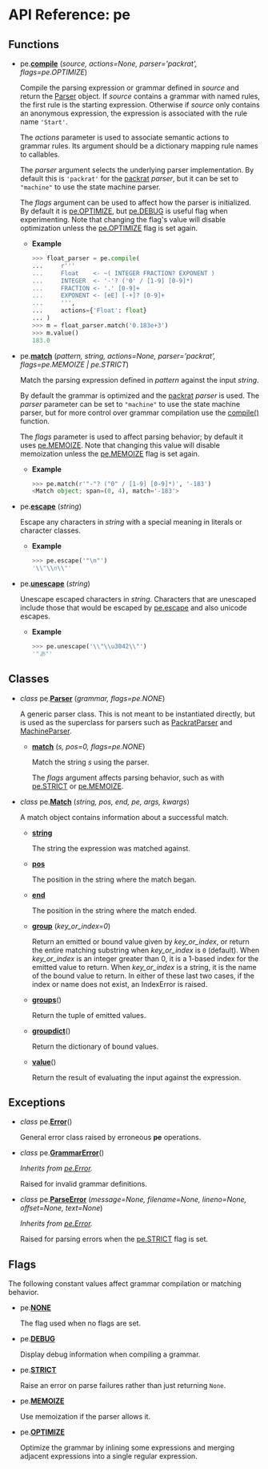 
# API Reference: pe

## Functions

* pe.**<a id="compile" href="#compile">compile</a>**
  (*source, actions=None, parser='packrat', flags=pe.OPTIMIZE*)

  Compile the parsing expression or grammar defined in *source* and
  return the [Parser](#Parser) object. If *source* contains a grammar
  with named rules, the first rule is the starting
  expression. Otherwise if *source* only contains an anonymous
  expression, the expression is associated with the rule name
  `'Start'`.

  The *actions* parameter is used to associate semantic actions to
  grammar rules. Its argument should be a dictionary mapping rule
  names to callables.

  The *parser* argument selects the underlying parser
  implementation. By default this is `'packrat'` for the
  [packrat](pe.packrat.md) *parser*, but it can be set to `"machine"`
  to use the state machine parser.

  The *flags* argument can be used to affect how the parser is
  initialized. By default it is [pe.OPTIMIZE](#OPTIMIZE), but
  [pe.DEBUG](#DEBUG) is useful flag when experimenting. Note that
  changing the flag's value will disable optimization unless the
  [pe.OPTIMIZE](#OPTIMIZE) flag is set again.

  * **Example**

    ```python
	>>> float_parser = pe.compile(
	...     r'''
	...     Float    <- ~( INTEGER FRACTION? EXPONENT )
	...     INTEGER  <- '-'? ('0' / [1-9] [0-9]*)
	...     FRACTION <- '.' [0-9]+
	...     EXPONENT <- [eE] [-+]? [0-9]+
	...     ''',
	...     actions={'Float': float}
	... )
	>>> m = float_parser.match('0.183e+3')
	>>> m.value()
	183.0
	```


* pe.**<a id="match" href="#match">match</a>**
  (*pattern, string, actions=None, parser='packrat', flags=pe.MEMOIZE | pe.STRICT*)

  Match the parsing expression defined in *pattern* against the input
  *string*.

  By default the grammar is optimized and the [packrat](pe.packrat.md)
  *parser* is used. The *parser* parameter can be set to `"machine"`
  to use the state machine parser, but for more control over grammar
  compilation use the [compile()](#compile) function.

  The *flags* parameter is used to affect parsing behavior; by default
  it uses [pe.MEMOIZE](#MEMOIZE). Note that changing this value will
  disable memoization unless the [pe.MEMOIZE](#MEMOIZE) flag is set
  again.

  * **Example**

    ```python
	>>> pe.match(r'"-"? ("0" / [1-9] [0-9]*)', '-183')
	<Match object; span=(0, 4), match='-183'>
	```


* pe.**<a id="escape" href="#escape">escape</a>**
  (*string*)

  Escape any characters in *string* with a special meaning in literals
  or character classes.

  * **Example**

    ```python
    >>> pe.escape('"\n"')
    '\\"\\n\\"'
    ```


* pe.**<a id="unescape" href="#unescape">unescape</a>**
  (*string*)

  Unescape escaped characters in *string*. Characters that are
  unescaped include those that would be escaped by
  [pe.escape](#escape) and also unicode escapes.

  * **Example**

    ```python
    >>> pe.unescape('\\"\\u3042\\"')
    '"あ"'
    ```


## Classes

* *class* pe.**<a id="Parser" href="#Parser">Parser</a>**
  (*grammar, flags=pe.NONE*)

  A generic parser class. This is not meant to be instantiated
  directly, but is used as the superclass for parsers such as
  [PackratParser](pe.packrat.md#PackratParser) and
  [MachineParser](pe.machine.md#MachineParser).


  * **<a id="Parser-match" href="#Parser-match">match</a>**
    (*s, pos=0, flags=pe.NONE*)

    Match the string *s* using the parser.

    The *flags* argument affects parsing behavior, such as with
    [pe.STRICT](#STRICT) or [pe.MEMOIZE](#MEMOIZE).


* *class* pe.**<a id="Match" href="#Match">Match</a>**
  (*string, pos, end, pe, args, kwargs*)

  A match object contains information about a successful match.


  * **<a id="Match-string" href="#Match-string">string</a>**

    The string the expression was matched against.


  * **<a id="Match-pos" href="#Match-pos">pos</a>**

    The position in the string where the match began.


  * **<a id="Match-end" href="#Match-end">end</a>**

    The position in the string where the match ended.


  * **<a id="Match-group" href="#Match-group">group</a>**
    (*key_or_index=0*)

    Return an emitted or bound value given by *key_or_index*, or
    return the entire matching substring when *key_or_index* is `0`
    (default).  When *key_or_index* is an integer greater than 0, it
    is a 1-based index for the emitted value to return. When
    *key_or_index* is a string, it is the name of the bound value to
    return. In either of these last two cases, if the index or name
    does not exist, an IndexError is raised.


  * **<a id="Match-groups" href="#Match-groups">groups</a>**()

    Return the tuple of emitted values.


  * **<a id="Match-groupdict" href="#Match-groupdict">groupdict</a>**()

    Return the dictionary of bound values.


  * **<a id="Match-value" href="#Match-value">value</a>**()

    Return the result of evaluating the input against the expression.


## Exceptions

* *class* pe.**<a id="Error" href="#Error">Error</a>**()

  General error class raised by erroneous **pe** operations.


* *class* pe.**<a id="GrammarError" href="#GrammarError">GrammarError</a>**()

  *Inherits from [pe.Error](#Error).*

  Raised for invalid grammar definitions.


* *class* pe.**<a id="ParseError" href="#ParseError">ParseError</a>**
  (*message=None, filename=None, lineno=None, offset=None, text=None*)

  *Inherits from [pe.Error](#Error).*

  Raised for parsing errors when the [pe.STRICT](#STRICT) flag is set.


## Flags

The following constant values affect grammar compilation or matching
behavior.

* pe.**<a id="NONE" href="#NONE">NONE</a>**

  The flag used when no flags are set.


* pe.**<a id="DEBUG" href="#DEBUG">DEBUG</a>**

  Display debug information when compiling a grammar.


* pe.**<a id="STRICT" href="#STRICT">STRICT</a>**

  Raise an error on parse failures rather than just returning `None`.


* pe.**<a id="MEMOIZE" href="#MEMOIZE">MEMOIZE</a>**

  Use memoization if the parser allows it.


* pe.**<a id="OPTIMIZE" href="#OPTIMIZE">OPTIMIZE</a>**

  Optimize the grammar by inlining some expressions and merging
  adjacent expressions into a single regular expression.

